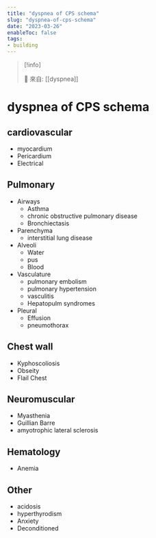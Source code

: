 ```yaml
---
title: "dyspnea of CPS schema"
slug: "dyspnea-of-cps-schema"
date: "2023-03-26"
enableToc: false
tags:
- building
---
```


> [!info]
>
> 🌱 來自: [[dyspnea]]

# dyspnea of CPS schema

## cardiovascular
- myocardium
- Pericardium
- Electrical

## Pulmonary
- Airways
	- Asthma
	- chronic obstructive pulmonary disease
	- Bronchiectasis
- Parenchyma
	- interstitial lung disease
- Alveoli
	- Water
	- pus
	- Blood
- Vasculature
	- pulmonary embolism
	- pulmonary hypertension
	- vasculitis
	- Hepatopulm syndromes
- Pleural
	- Effusion
	- pneumothorax

## Chest wall
- Kyphoscoliosis
- Obseity
- Flail Chest

## Neuromuscular
- Myasthenia
- Guillian Barre
- amyotrophic lateral sclerosis

## Hematology
- Anemia

## Other
- acidosis
- hyperthyrodism
- Anxiety
- Deconditioned

